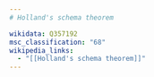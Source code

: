```yaml
---
# Holland's schema theorem

wikidata: Q357192
msc_classification: "68"
wikipedia_links:
  - "[[Holland's schema theorem]]"
---
```

